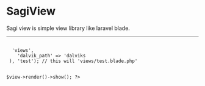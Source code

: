# SagiView

Sagi view is simple view library like laravel blade.


---------

<code>
 <?php 
 $view = new View(array(
    'view_path' => 'views',
    'dalvik_path' => 'dalviks
 ), 'test'); // this will 'views/test.blade.php'
 
 
 $view->render()->show();
 ?>
</code>